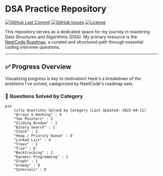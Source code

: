 # DSA Practice Repository

[![GitHub Last Commit](https://img.shields.io/github/last-commit/abhay-byte/DSA_Practice)](https://github.com/abhay-byte/DSA_Practice/commits/main)
[![GitHub Issues](https://img.shields.io/github/issues/abhay-byte/DSA_Practice)](https://github.com/abhay-byte/DSA_Practice/issues)
[![License](https://img.shields.io/github/license/abhay-byte/DSA_Practice)](LICENSE)

This repository serves as a dedicated space for my journey in mastering Data Structures and Algorithms (DSA). My primary resource is the [NeetCode Roadmap](https://neetcode.io/roadmap), a curated and structured path through essential coding interview questions.

---

## ✅ Progress Overview

Visualizing progress is key to motivation! Here's a breakdown of the problems I've solved, categorized by NeetCode's roadmap sets.

### 🧠 Questions Solved by Category

```mermaid
pie
    title Questions Solved by Category (Last Updated: 2025-04-11)
    "Arrays & Hashing" : 4
    "Two Pointers" : 2
    "Sliding Window" : 1
    "Binary Search" : 1
    "Stack" : 3
    "Heap / Priority Queue" : 0
    "Linked List" : 4
    "Trees" : 2
    "Trie" : 0
    "Backtracking" : 1
    "Dynamic Programming" : 1
    "Graph" : 1
    "Greedy" : 0
    "Intervals" : 0
